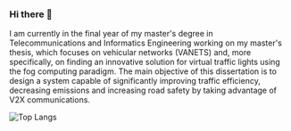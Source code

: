 ### Hi there 👋
I am currently in the final year of my master's degree in Telecommunications and Informatics Engineering working on my master's thesis, which focuses on vehicular networks (VANETS) and, more specifically, on finding an innovative solution for virtual traffic lights using the fog computing paradigm. The main objective of this dissertation is to design a system capable of significantly improving traffic efficiency, decreasing emissions and increasing road safety by taking advantage of V2X communications.

![Top Langs](https://github-readme-stats-sigma-five.vercel.app/api/top-langs/?username=tiago19fp&langs_count=10&layout=compact)

